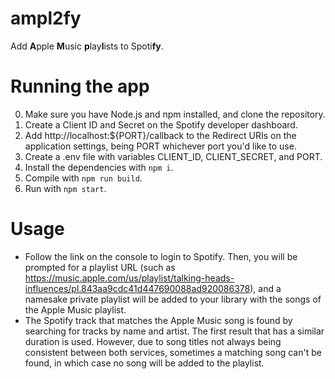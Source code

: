 # ampl2fy
Add **A**pple **M**usic **p**lay**l**ists to Spoti**fy**.

# Running the app
0. Make sure you have Node.js and npm installed, and clone the repository. 
1. Create a Client ID and Secret on the Spotify developer dashboard.
2. Add http://localhost:${PORT}/callback to the Redirect URIs on the application settings, being PORT whichever port you'd like to use.
3. Create a .env file with variables CLIENT_ID, CLIENT_SECRET, and PORT.
3. Install the dependencies with `npm i`.
4. Compile with `npm run build`.
5. Run with `npm start`.

# Usage

- Follow the link on the console to login to Spotify. Then, you will be prompted for a playlist URL (such as https://music.apple.com/us/playlist/talking-heads-influences/pl.843aa9cdc41d447690088ad920086378), and a namesake private playlist will be added to your library with the songs of the Apple Music playlist.
- The Spotify track that matches the Apple Music song is found by searching for tracks by name and artist. The first result that has a similar duration is used. However, due to song titles not always being consistent between both services, sometimes a matching song can't be found, in which case no song will be added to the playlist.
